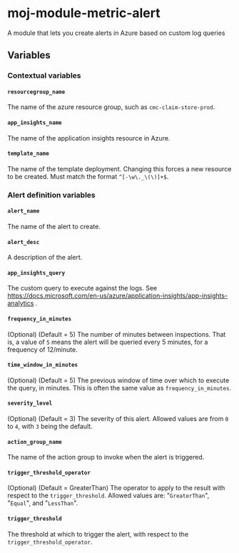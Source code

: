 # moj-module-metric-alert
A module that lets you create alerts in Azure based on custom log queries

## Variables

### Contextual variables

#### `resourcegroup_name`
The name of the azure resource group, such as `cmc-claim-store-prod`.

#### `app_insights_name`
The name of the application insights resource in Azure.

#### `template_name`
The name of the template deployment. Changing this forces a new resource to be created. Must match the format `^[-\w\._\(\)]+$`.

### Alert definition variables

#### `alert_name`
The name of the alert to create.

#### `alert_desc`
A description of the alert.

#### `app_insights_query`
The custom query to execute against the logs. See https://docs.microsoft.com/en-us/azure/application-insights/app-insights-analytics .

#### `frequency_in_minutes`
(Optional)
(Default = 5)
The number of minutes between inspections. That is, a value of `5` means the alert will be queried every 5 minutes, for a frequency of 12/minute.

#### `time_window_in_minutes`
(Optional)
(Default = 5)
The previous window of time over which to execute the query, in minutes. This is often the same value as `frequency_in_minutes`.

#### `severity_level`
(Optional)
(Default = 3)
The severity of this alert. Allowed values are from `0` to `4`, with `3` being the default.

#### `action_group_name`
The name of the action group to invoke when the alert is triggered.

#### `trigger_threshold_operator`
(Optional)
(Default = GreaterThan)
The operator to apply to the result with respect to the `trigger_threshold`. Allowed values are:
        "`GreaterThan`",
        "`Equal`", and 
        "`LessThan`".

#### `trigger_threshold`
The threshold at which to trigger the alert, with respect to the `trigger_threshold_operator`.
